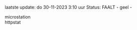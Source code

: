 laatste update: 
do 30-11-2023  3:10   uur 
Status: FAALT - geel - 
<div class="service Y">microstation</div><div class="service G">httpstat</div>